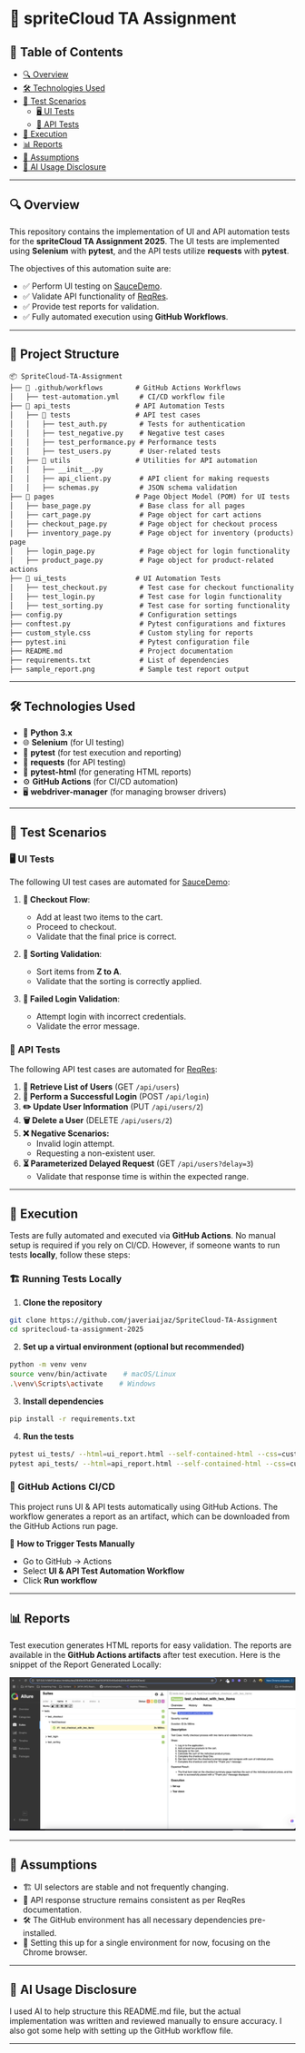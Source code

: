# 🎯 spriteCloud TA Assignment

## 📜 Table of Contents
- [🔍 Overview](#overview)
- [🛠 Technologies Used](#technologies-used)
- [📝 Test Scenarios](#test-scenarios)
  - [🖥 UI Tests](#ui-tests)
  - [🔌 API Tests](#api-tests)
- [🚀 Execution](#execution)
- [📊 Reports](#reports)
- [🤔 Assumptions](#assumptions)
- [🤖 AI Usage Disclosure](#ai-usage-disclosure)

---

## 🔍 Overview
This repository contains the implementation of UI and API automation tests for the **spriteCloud TA Assignment 2025**. The UI tests are implemented using **Selenium** with **pytest**, and the API tests utilize **requests** with **pytest**. 

The objectives of this automation suite are:
- ✅ Perform UI testing on [SauceDemo](https://www.saucedemo.com/).
- ✅ Validate API functionality of [ReqRes](https://reqres.in/).
- ✅ Provide test reports for validation.
- ✅ Fully automated execution using **GitHub Workflows**.


---

## 📂 Project Structure
```
📦 SpriteCloud-TA-Assignment
├── 📂 .github/workflows        # GitHub Actions Workflows
│   ├── test-automation.yml     # CI/CD workflow file
├── 📂 api_tests                # API Automation Tests
│   ├── 📂 tests                # API test cases
│   │   ├── test_auth.py        # Tests for authentication
│   │   ├── test_negative.py    # Negative test cases
│   │   ├── test_performance.py # Performance tests
│   │   ├── test_users.py       # User-related tests
│   ├── 📂 utils                # Utilities for API automation
│   │   ├── __init__.py
│   │   ├── api_client.py       # API client for making requests
│   │   ├── schemas.py          # JSON schema validation
├── 📂 pages                    # Page Object Model (POM) for UI tests
│   ├── base_page.py            # Base class for all pages
│   ├── cart_page.py            # Page object for cart actions
│   ├── checkout_page.py        # Page object for checkout process
│   ├── inventory_page.py       # Page object for inventory (products) page
│   ├── login_page.py           # Page object for login functionality
│   ├── product_page.py         # Page object for product-related actions
├── 📂 ui_tests                 # UI Automation Tests
│   ├── test_checkout.py        # Test case for checkout functionality
│   ├── test_login.py           # Test case for login functionality
│   ├── test_sorting.py         # Test case for sorting functionality
├── config.py                   # Configuration settings
├── conftest.py                 # Pytest configurations and fixtures
├── custom_style.css            # Custom styling for reports
├── pytest.ini                  # Pytest configuration file
├── README.md                   # Project documentation
├── requirements.txt            # List of dependencies
├── sample_report.png           # Sample test report output
```


---

## 🛠 Technologies Used
- 🐍 **Python 3.x**
- 🌐 **Selenium** (for UI testing)
- 🧪 **pytest** (for test execution and reporting)
- 📡 **requests** (for API testing)
- 📜 **pytest-html** (for generating HTML reports)
- ⚙️ **GitHub Actions** (for CI/CD automation)
- 🖥 **webdriver-manager** (for managing browser drivers)

---

## 📝 Test Scenarios

### 🖥 UI Tests
The following UI test cases are automated for [SauceDemo](https://www.saucedemo.com/):

1. **🛒 Checkout Flow**: 
   - Add at least two items to the cart.
   - Proceed to checkout.
   - Validate that the final price is correct.
   
2. **🔀 Sorting Validation**:
   - Sort items from **Z to A**.
   - Validate that the sorting is correctly applied.
   
3. **🚫 Failed Login Validation**:
   - Attempt login with incorrect credentials.
   - Validate the error message.

### 🔌 API Tests
The following API test cases are automated for [ReqRes](https://reqres.in/):

1. **📂 Retrieve List of Users** (GET `/api/users`)
2. **🔑 Perform a Successful Login** (POST `/api/login`)
3. **✏️ Update User Information** (PUT `/api/users/2`)
4. **🗑 Delete a User** (DELETE `/api/users/2`)
5. **❌ Negative Scenarios:**
   - Invalid login attempt.
   - Requesting a non-existent user.
6. **⏳ Parameterized Delayed Request** (GET `/api/users?delay=3`)
   - Validate that response time is within the expected range.

---

## 🚀 Execution
Tests are fully automated and executed via **GitHub Actions**. No manual setup is required if you rely on CI/CD. However, if someone wants to run tests **locally**, follow these steps:

### 🏗 Running Tests Locally
1. **Clone the repository**
```sh
git clone https://github.com/javeriaijaz/SpriteCloud-TA-Assignment
cd spritecloud-ta-assignment-2025
```

2. **Set up a virtual environment (optional but recommended)**
```sh
python -m venv venv
source venv/bin/activate    # macOS/Linux
.\venv\Scripts\activate    # Windows
```

3. **Install dependencies**
```sh
pip install -r requirements.txt
```

4. **Run the tests**
```sh
pytest ui_tests/ --html=ui_report.html --self-contained-html --css=custom_style.css
pytest api_tests/ --html=api_report.html --self-contained-html --css=custom_style.css
```

### 🎯 GitHub Actions CI/CD
This project runs UI & API tests automatically using GitHub Actions. The workflow generates a report as an artifact, which can be downloaded from the GitHub Actions run page.

🔹 **How to Trigger Tests Manually**
- Go to GitHub → Actions
- Select **UI & API Test Automation Workflow**
- Click **Run workflow**

---

## 📊 Reports
Test execution generates HTML reports for easy validation. The reports are available in the **GitHub Actions artifacts** after test execution.
Here is the snippet of the  Report Generated Locally:

![Sample Report](/sample_report.png)

---

## 🤔 Assumptions
- 🏗 UI selectors are stable and not frequently changing.
- 📜 API response structure remains consistent as per ReqRes documentation.
- 🛠 The GitHub environment has all necessary dependencies pre-installed.
- 🚀 Setting this up for a single environment for now, focusing on the Chrome browser.

---

## 🤖 AI Usage Disclosure
I used AI to help structure this README.md file, but the actual implementation was written and reviewed manually to ensure accuracy. I also got some help with setting up the GitHub workflow file.

---
